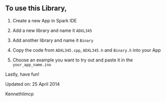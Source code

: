 To use this Library,
 -----------
1) Create a new App in Spark IDE

2) Add a new library and name it `ADXL345`

3) Add another library and name it `Binary`

4) Copy the code from `ADXL345.cpp`, `ADXL345.h` and `Binary.h` into your App

5) Choose an example you want to try out and paste it in the `your_app_name.ino`

Lastly, have fun!

Updated on: 25 April 2014

Kennethlimcp
